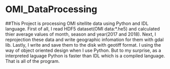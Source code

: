 # OMI_DataProcessing


##This Project is processing OMI sitellite data using Python and IDL language.
First of all, I read HDF5 dataset(OMI data:*.he5) and calculated thier average values of month, season and year(2017 and 2018).
Next, I reprojection these data and write geographic infomation for them with gdal lib.
Lastly, I write and save them to the disk with geotiff format.
I using the way of object oriented design when I use Python. 
But to my surprise, as a interpreted laguage Python is faster than IDL which is a compiled language.
That is all of the program. 
